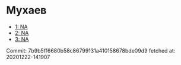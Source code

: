 # Мухаев
- [1: NA](1.md)
- [2: NA](2.md)
- [3: NA](3.md)

Commit: 7b9b5ff6680b58c86799131a410158678bde09d9
 fetched at: 20201222-141907

